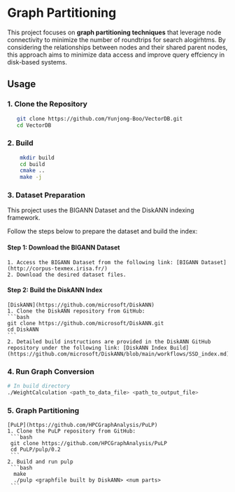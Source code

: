 # Graph Partitioning
This project focuses on **graph partitioning techniques** that leverage node connectivity to minimize the number of roundtrips for search alogirhtms. By considering the relationships between nodes and their shared parent nodes, this approach aims to minimize data access and improve query effciency in disk-based systems.

## Usage
### 1. Clone the Repository
 ```bash
    git clone https://github.com/Yunjong-Boo/VectorDB.git
    cd VectorDB
 ```
### 2. Build
 ```bash
     mkdir build
     cd build
     cmake ..
     make -j
 ```
### 3. Dataset Preparation
   This project uses the BIGANN Dataset and the DiskANN indexing framework.
   
   Follow the steps below to prepare the dataset and build the index:
   #### Step 1: Download the BIGANN Dataset
    1. Access the BIGANN Dataset from the following link: [BIGANN Dataset](http://corpus-texmex.irisa.fr/)
    2. Download the desired dataset files.
   #### Step 2: Build the DiskANN Index
    [DiskANN](https://github.com/microsoft/DiskANN)
    1. Clone the DiskANN repository from GitHub:
    ```bash
    git clone https://github.com/microsoft/DiskANN.git
    cd DiskANN
    ```
    2. Detailed build instructions are provided in the DiskANN GitHub repository under the following link: [DiskANN Index Build](https://github.com/microsoft/DiskANN/blob/main/workflows/SSD_index.md)


### 4. Run Graph Conversion
 ```bash
 # In build directory
 ./WeightCalculation <path_to_data_file> <path_to_output_file>
 ```
### 5. Graph Partitioning
    [PuLP](https://github.com/HPCGraphAnalysis/PuLP)
    1. Clone the PuLP repository from GitHub:
     ```bash
     git clone https://github.com/HPCGraphAnalysis/PuLP
     cd PuLP/pulp/0.2
     ```
    2. Build and run pulp
     ```bash
      make
      ./pulp <graphfile built by DiskANN> <num parts>
     ```

